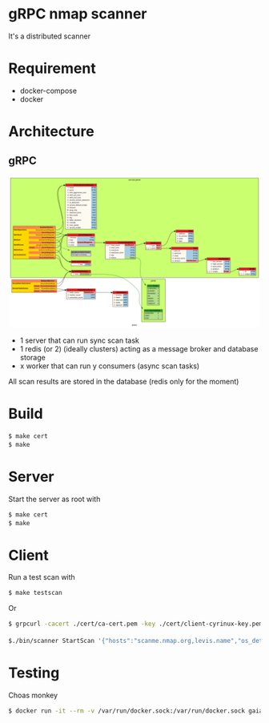 # gRPC nmap scanner

It's a distributed scanner

# Requirement

- docker-compose
- docker

# Architecture

## gRPC

![grpc](graphviz.svg)

- 1 server that can run sync scan task
- 1 redis (or 2) (ideally clusters) acting as a message broker and database storage
- x worker that can run y consumers (async scan tasks)

All scan results are stored in the database (redis only for the moment)

# Build

```bash
$ make cert
$ make
```

# Server

Start the server as root with

```bash
$ make cert
$ make
```

# Client

Run a test scan with

```bash
$ make testscan
```

Or

```bash
$ grpcurl -cacert ./cert/ca-cert.pem -key ./cert/client-cyrinux-key.pem -cert ./cert/client-cyrinux-cert.pem -servername server -d '{"hosts":"scanme.nmap.org,levis.name","os_detection":true,"fast_mode":true,"service_default_scripts":false,"service_version_detection":true,"scan_speed":5,"ports":"443","service_scripts":"vulners","use_tor":true,"timeout":3600}' -H "Username: admin" -H "Password: admin123" 127.0.0.1:9000 proto.ScannerService.StartScan

$./bin/scanner StartScan '{"hosts":"scanme.nmap.org,levis.name","os_detection":true,"fast_mode":true,"service_default_scripts":false,"service_version_detection":true,"scan_speed":5,"ports":"443","service_scripts":"vulners","use_tor":true,"timeout":3600}'
```

# Testing

Choas monkey

```bash
$ docker run -it --rm -v /var/run/docker.sock:/var/run/docker.sock gaiaadm/pumba  -l info --random  --interval 30s kill
```
